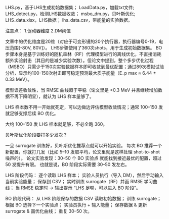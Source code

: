 LHS.py，基于LHS生成初始数据集；
LoadData.py，加载txt文件;
LHS_detect.py，检测LHS数据收敛；
msbo_dm.py，贝叶斯优化;
LHS_data.xlsx，LHS数据；
lhs_data.csv，带能量的实验数据。

注意点：
1.促动器维度
2.DM阈值


文章中的优化维度是20维（对应于可变形镜的20个执行器，执行器编号0-19，电压范围[-80V, 80V]）。
LHS步骤使用了360次shots，用于生成初始数据集。
BO步骤本身是基于训练好的随机森林（RF）代理模型进行的离线优化，不直接消耗额外实验射击（其目的是减少实验次数）。但论文中提到，整个多步优化过程（MSBO）只需少于150次实验数据样本即可收敛到最优配置；通过89次模拟试验分析，显示约100-150次射击即可稳定预测最大质子能量（E_p max ≈ 6.44 ± 0.33 MeV）。


模型误差收敛性，当 RMSE 曲线趋于平稳（论文里是 <0.3 MeV 并且继续增加数据不再下降明显），就认为 LHS 样本量够了。


LHS 样本数不用一开始就死定，可以边做边评估模型收敛情况；通常 100–150 发就足够支撑后续 BO 优化。

大约 100–150 发 LHS 样本就足够，不必全跑 360。

贝叶斯优化阶段要打多少发次？

一旦 surrogate 训练好，贝叶斯优化推荐点就可以开始实验。
每次 BO 推荐一个新配置，你就打几发（比如 5–10 发取平均，论文里就是这样处理 shot-to-shot 噪声的）。
论文实验发现：30–50 个 BO 实验点 就能找到接近最优的配置，超过 50 发提升有限。
也就是说，BO 阶段实际需要 30–50 发左右。



LHS 阶段代码：
逐个读取 LHS 样本；
实验人员执行（导入 DM），然后手动输入当前实验能量；
保存到 CSV；
实时训练 surrogate（RF）并画 RMSE 学习曲线；
当 RMSE 稳定时 → 输出提示 “LHS 足够，可以进入 BO 阶段”。

BO 阶段代码：
从 LHS 阶段保存的数据 CSV 读取初始数据；
训练 surrogate；
根据 BO 选择下一个实验点；
实验员执行 + 输入能量；
保存数据 & 更新 surrogate & 画优化曲线；
重复 30–50 次。